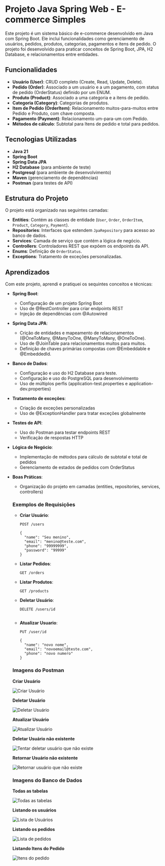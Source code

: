 # Projeto Java Spring Web - E-commerce Simples

Este projeto é um sistema básico de e-commerce desenvolvido em Java com Spring Boot. Ele inclui funcionalidades como gerenciamento de usuários, pedidos, produtos, categorias, pagamentos e itens de pedido. O projeto foi desenvolvido para praticar conceitos de Spring Boot, JPA, H2 Database, e relacionamentos entre entidades.

## Funcionalidades

- **Usuário (User)**: CRUD completo (Create, Read, Update, Delete).
- **Pedido (Order)**: Associado a um usuário e a um pagamento, com status de pedido (OrderStatus) definido por um ENUM.
- **Produto (Product)**: Associado a uma categoria e a itens de pedido.
- **Categoria (Category)**: Categorias de produtos.
- **Item de Pedido (OrderItem)**: Relacionamento muitos-para-muitos entre Pedido e Produto, com chave composta.
- **Pagamento (Payment)**: Relacionamento um-para-um com Pedido.
- **Métodos de cálculo**: Subtotal para Itens de pedido e total para pedidos.

## Tecnologias Utilizadas

- **Java 21**
- **Spring Boot**
- **Spring Data JPA**
- **H2 Database** (para ambiente de teste)
- **Postgresql** (para ambiente de desenvolvimento)
- **Maven** (gerenciamento de dependências)
- **Postman** (para testes de API)

## Estrutura do Projeto

O projeto está organizado nas seguintes camadas:

- **Entities**: Contém as classes de entidade (`User`, `Order`, `OrderItem`, `Product`, `Category`, `Payment`).
- **Repositories**: Interfaces que estendem `JpaRepository` para acesso ao banco de dados.
- **Services**: Camada de serviço que contém a lógica de negócio.
- **Controllers**: Controladores REST que expõem os endpoints da API.
- **Enums**: Definição de `OrderStatus`.
- **Exceptions**: Tratamento de exceções personalizadas.

## Aprendizados

Com este projeto, aprendi e pratiquei os sequintes conceitos e técnicas:

- **Spring Boot**:
  - Configuração de um projeto Spring Boot
  - Uso de @RestController para criar endpoints REST
  - Injeção de dependências com @Autowired
  
- **Spring Data JPA**:
  - Crição de entidades e mapeamento de relacionamentos (@OneToMany, @ManyToOne, @ManyToMany, @OneToOne).
  - Uso de @JoinTable para relacionamentos muitos para muitos.
  - Definição de chaves primárias compostas com @Embeddable e @EmbeddedId.
    
- **Banco de Dados**:
  - Configuração e uso do H2 Database para teste.
  - Configuração e uso do PostgreSQL para desenvolvimento
  - Uso de múltiplos perfis (application-test.properties e application-dev.properties)
    
- **Tratamento de exceções**:
  - Criação de exceções personalizadas
  - Uso de @ExceptionHandler para tratar exceções globalmente
    
- **Testes de API**:
  - Uso do Postman para testar endpoints REST
  - Verificação de respostas HTTP
    
- **Lógica de Negócio**:
  - Implementação de métodos para cálculo de subtotal e total de pedidos
  - Gerenciamento de estados de pedidos com OrderStatus
 
- **Boas Práticas**:
  - Organização do projeto em camadas (entities, repositories, services, controllers)
 
   ### Exemplos de Requisições

   - **Criar Usuário**:
     ```http
     POST /users

     {
       "name": "Seu menino",
       "email": "menino@teste.com",
       "phone": "99999999",
       "password": "99999"
     }
     ```

   - **Listar Pedidos**:
     ```http
     GET /orders
     ```

   - **Listar Produtos**:
     ```http
     GET /products
     ```
     
   - **Deletar Usuário**:
     ```http
     DELETE /users/id
    
   - **Atualizar Usuario**:
     ```http
     PUT /user/id
       
     {
       "name": "novo nome",
       "email": "novoemail@teste.com",
       "phone": "novo numero"
     }
     ```

   ### Imagens do Postman

   **Criar Usuário**
  
   ![Criar Usuário](https://github.com/user-attachments/assets/22afc436-ebb7-483f-abe6-b0deea5d7588)
  
   **Deletar Usuário**
  
   ![Deletar Usuário](https://github.com/user-attachments/assets/7b52b839-f21d-4ad5-aa74-3973cdc4646d)
  
   **Atualizar Usuário**

   ![Atualizar Usuário](https://github.com/user-attachments/assets/9b48f540-900d-4d26-9fd2-21b597319a1d)
  
   **Deletar Usuário não existente**
  
   ![Tentar deletar usuário que não existe](https://github.com/user-attachments/assets/3b7a2cc7-58a1-49f5-8423-5b832112e46f)
  
   **Retornar Usuário não existente**
  
   ![Retornar usuário que não existe](https://github.com/user-attachments/assets/af06fee6-c030-4bd0-8b38-b755559c6c11)  

   ### Imagens do Banco de Dados

   **Todas as tabelas**
  
   ![Todas as tabelas](https://github.com/user-attachments/assets/0dc78bfa-a050-46df-b3a8-0af4668f10b2)
  
   **Listando os usuários**
  
   ![Lista de Usuários](https://github.com/user-attachments/assets/6eac598d-1fb8-4520-aa2f-83e9b8cda403)
  
   **Listando os pedidos**
  
   ![Lista de pedidos](https://github.com/user-attachments/assets/a9d0a153-3018-4859-a4d4-6975abb3a30f)
  
   **Listando Itens do Pedido**
  
   ![Itens do pedido](https://github.com/user-attachments/assets/456b8014-abe7-4039-8b43-fc7b73611711)
